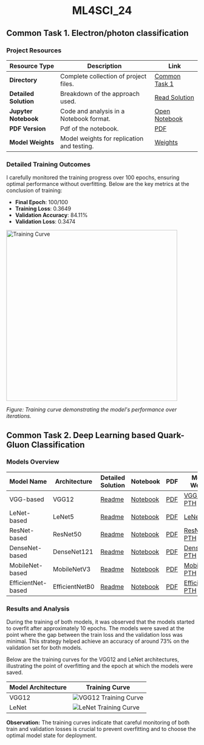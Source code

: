 # <p align="center">ML4SCI_24 </p>


## Common Task 1. Electron/photon classification

### Project Resources

| Resource Type          | Description                                       | Link                                                                                        |
|------------------------|---------------------------------------------------|---------------------------------------------------------------------------------------------|
| **Directory**          | Complete collection of project files.             | [Common Task 1](https://github.com/Vishak-Bhat30/ML4SCI_24/tree/main/Common%20Task%201)    |
| **Detailed Solution**  | Breakdown of the approach used.     | [Read Solution](https://github.com/Vishak-Bhat30/ML4SCI_24/blob/main/Common%20Task%201/ML4SCI_Electron_photon_classification.md) |
| **Jupyter Notebook**   | Code and analysis in a Notebook format.       | [Open Notebook](https://github.com/Vishak-Bhat30/ML4SCI_24/blob/main/Common%20Task%201/ML4SCI_task1_Resnet15.ipynb) |
| **PDF Version**        | Pdf of the notebook.                 | [PDF](https://github.com/Vishak-Bhat30/ML4SCI_24/blob/main/Common%20Task%201/ml4sci-task1-resnet15.pdf) |
| **Model Weights**      | Model weights for replication and testing.    | [Weights](https://github.com/Vishak-Bhat30/ML4SCI_24/blob/main/Common%20Task%201/model_resnet15.pth)       |


### Detailed Training Outcomes

I carefully monitored the training progress over 100 epochs, ensuring optimal performance without overfitting. Below are the key metrics at the conclusion of training:

- **Final Epoch**: 100/100
- **Training Loss**: 0.3649
- **Validation Accuracy**: 84.11%
- **Validation Loss**: 0.3474

<img src="https://github.com/Vishak-Bhat30/ML4SCI_24/assets/102585626/9d892ec4-6cd9-4e33-ad5f-4d56b3862a9a" width="450" alt="Training Curve">


*Figure: Training curve demonstrating the model's performance over iterations.*




## Common Task 2.  Deep Learning based Quark-Gluon Classification

### Models Overview

| Model Name     | Architecture | Detailed Solution | Notebook | PDF | Model Weight | Accuracy |
|----------------|--------------|-------------------|----------|-----|--------------|----------|
| VGG-based      | VGG12        | [Readme](https://github.com/Vishak-Bhat30/ML4SCI_24/blob/main/Common%20Task%202/VGG/Quark_Gluon_classification_VGG12.md) | [Notebook](https://github.com/Vishak-Bhat30/ML4SCI_24/blob/main/Common%20Task%202/VGG/ML4SCI-24-task2_VGG12.ipynb) | [PDF](https://github.com/Vishak-Bhat30/ML4SCI_24/blob/main/Common%20Task%202/VGG/ML4SCI-24-task2-VGG12.pdf) | [VGG12 PTH](https://drive.google.com/file/d/1O71TYGBMDg8TTDzjivJmJFM5AE-9KA8z/view?usp=sharing) | 72.56% |
| LeNet-based    | LeNet5       | [Readme](https://github.com/Vishak-Bhat30/ML4SCI_24/blob/main/Common%20Task%202/LeNet/Quark_Gluon_classification_LeNet.md) | [Notebook](https://github.com/Vishak-Bhat30/ML4SCI_24/blob/main/Common%20Task%202/LeNet/ML4SCI-24-task2-LeNet5.ipynb) | [PDF](https://github.com/Vishak-Bhat30/ML4SCI_24/blob/main/Common%20Task%202/LeNet/ML4SCI-24-task2-LeNet5.pdf) | [LeNet PTH](https://drive.google.com/file/d/10g7icdcjzLBUFsSSlsNxCTcZekdvZpwy/view?usp=sharing) | 71.26% |
| ResNet-based    | ResNet50     | [Readme](https://github.com/Vishak-Bhat30/ML4SCI_24/blob/main/Common%20Task%202/Resnet/Quark_Gluon_classification_Resnet.md) | [Notebook](https://github.com/Vishak-Bhat30/ML4SCI_24/blob/main/Common%20Task%202/Resnet/ML4SCI-24-task2-2-resnet.ipynb) | [PDF](https://github.com/Vishak-Bhat30/ML4SCI_24/blob/main/Common%20Task%202/Resnet/ml4sci-24-task2-2-resnet.pdf) | [ResNet PTH](https://drive.google.com/file/d/1lAQ-nNRmqXakOe0jMu_MiC-whsnMIgME/view?usp=sharing) | 70.61% |
| DenseNet-based | DenseNet121  | [Readme](https://github.com/Vishak-Bhat30/ML4SCI_24/blob/main/Common%20Task%202/DenseNet/Quark_Gluon_classification_DenseNet.md) | [Notebook](https://github.com/Vishak-Bhat30/ML4SCI_24/blob/main/Common%20Task%202/DenseNet/ML4SCI-24-task2-densenet.ipynb) | [PDF](https://github.com/Vishak-Bhat30/ML4SCI_24/blob/main/Common%20Task%202/DenseNet/ml4sci-24-task2-densenet.pdf) | [DenseNet PTH](https://drive.google.com/file/d/1rgDY7GgYoHsWSmWxei8IoqBsCuPx03ch/view?usp=sharing) | 69.70% (overfit)|
| MobileNet-based| MobileNetV3  | [Readme](https://github.com/Vishak-Bhat30/ML4SCI_24/blob/main/Common%20Task%202/MobileNet/Quark_Gluon_classification_MobileNet.md) | [Notebook](https://github.com/Vishak-Bhat30/ML4SCI_24/blob/main/Common%20Task%202/MobileNet/ML4SCI-24-task2-2-mobilenet.ipynb) | [PDF](https://github.com/Vishak-Bhat30/ML4SCI_24/blob/main/Common%20Task%202/MobileNet/ml4sci-24-task2-2-mobilenet.pdf) | [MobileNet PTH](https://drive.google.com/file/d/12wAngj_0EKgX0Vl_lllFp7wGLihadgCZ/view?usp=sharing) | 65.31% (overfit) |
| EfficientNet-based | EfficientNetB0 | [Readme](https://github.com/Vishak-Bhat30/ML4SCI_24/blob/main/Common%20Task%202/EfficientNet/Quark_Gluon_classification_EfficientNet.md) | [Notebook](https://github.com/Vishak-Bhat30/ML4SCI_24/blob/main/Common%20Task%202/EfficientNet/ML4SCI-24-task2-2-efficientnet.ipynb) | [PDF](https://github.com/Vishak-Bhat30/ML4SCI_24/blob/main/Common%20Task%202/EfficientNet/ml4sci-24-task2-2-efficientnet.pdf) | [EfficientNet PTH](https://drive.google.com/file/d/18gh6SCjKS227dSFMTJ_2sNZNh_M1MBNG/view?usp=sharing) | 63.57% (overfit)|




### Results and Analysis

During the training of both models, it was observed that the models started to overfit after approximately 10 epochs. The models were saved at the point where the gap between the train loss and the validation loss was minimal. This strategy helped achieve an accuracy of around 73% on the validation set for both models.

Below are the training curves for the VGG12 and LeNet architectures, illustrating the point of overfitting and the epoch at which the models were saved.

| Model Architecture | Training Curve |
|-------------------|----------------|
| VGG12             | ![VGG12 Training Curve](https://github.com/Vishak-Bhat30/ML4SCI_24/assets/102585626/79c1cd93-921a-4ad4-ab92-656ba3d24f43) |
| LeNet             | ![LeNet Training Curve](https://github.com/Vishak-Bhat30/ML4SCI_24/assets/102585626/3c486ed0-c3d8-4e37-8ed7-87f5818cbfa3) |

**Observation:** The training curves indicate that careful monitoring of both train and validation losses is crucial to prevent overfitting and to choose the optimal model state for deployment.




